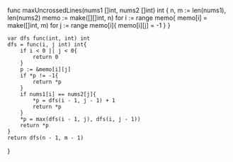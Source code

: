 func maxUncrossedLines(nums1 []int, nums2 []int) int {
    n, m := len(nums1), len(nums2)
    memo := make([][]int, n)
    for i := range memo{
        memo[i] = make([]int, m)
        for j := range memo[i]{
            memo[i][j] = -1
        }
    }

    var dfs func(int, int) int
    dfs = func(i, j int) int{
        if i < 0 || j < 0{
            return 0
        }
        p := &memo[i][j]
        if *p != -1{
            return *p
        }
        if nums1[i] == nums2[j]{
            *p = dfs(i - 1, j - 1) + 1
            return *p
        }
        *p = max(dfs(i - 1, j), dfs(i, j - 1))
        return *p
    }
    return dfs(n - 1, m - 1)
}